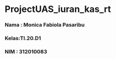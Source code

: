 # ProjectUAS_iuran_kas_rt

### Nama : Monica Fabiola Pasaribu
### Kelas:TI.20.D1
### NIM : 312010083

